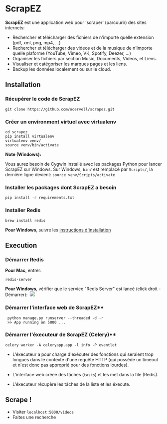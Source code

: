 # ScrapEZ

**ScrapEZ** est une application web pour 'scraper' (parcourir) des sites internets:

* Rechercher et télécharger des fichiers de n'importe quelle extension (pdf, xml, png, mp4, ...)
* Rechercher et télécharger des videos et de la musique de n'importe quelle plaforme (YouTube, Vimeo, VK, Spotify, Deezer, ...)
* Organiser les fichiers par section Music, Documents, Videos, et Liens.
* Visualiser et catégoriser les marques pages et les liens.
* Backup les données localement ou sur le cloud.

## Installation

### Récupérer le code de ScrapEZ
  ```
  git clone https://github.com/ocervell/scrapez.git
  ```
  
### Créer un environment virtuel avec virtualenv
  ```
  cd scrapez
  pip install virtualenv
  virtualenv venv/
  source venv/bin/activate
  ```
  **Note (Windows):** 
 
  Vous aurez besoin de Cygwin installé avec les packages Python pour lancer ScrapEZ sur Windows.
  Sur Windows, `bin/` est remplacé par `Scripts/`, la dernière ligne devient: `source venv/Scripts/activate`
  
### Installer les packages dont ScrapEZ a besoin
  ```
  pip install -r requirements.txt
  ```
  
### Installer Redis
  
  ```
  brew install redis
  ```
  
  **Pour Windows**, suivre les [instructions d'installation](https://github.com/rgl/redis/downloads)
  
## Execution

### Démarrer Redis

  **Pour Mac**, entrer:
  ```
  redis-server
  ```
  
  **Pour Windows**, vérifier que le service "Redis Server" est lancé (click droit - Démarrer):
  ![](https://user-images.githubusercontent.com/9629314/34919199-f81d5268-f924-11e7-8d3c-faffd8ce1dfd.PNG)

### Démarrer l'interface web de ScrapEZ**
 ```
  python manage.py runserver --threaded -d -r
  >> App running on 5000 ...
  ```
### Démarrer l'éxecuteur de ScrapEZ (Celery)**
  ```
  celery worker -A celeryapp.app -l info -P eventlet
  ```
  
  * L'éxecuteur a pour charge d'exécuter des fonctions qui seraient trop longues dans le contexte d'une requête HTTP (qui possède un timeout et n'est donc pas approprié pour des fonctions lourdes).
  
  * L'interface web créee des tâches (`tasks`) et les met dans la file (Redis). 
  
  * L'éxecuteur récupère les tâches de la liste et les éxecute.
  
## Scrape !
* Visiter `localhost:5000/videos`
* Faites une recherche
